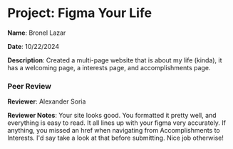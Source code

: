 # Project: Figma Your Life

**Name**: Bronel Lazar

**Date**: 10/22/2024

**Description**: Created a multi-page website that is about my life (kinda), it has a welcoming page, a interests page, and accomplishments page.

### Peer Review

**Reviewer**: Alexander Soria

**Reviewer Notes**: Your site looks good. You formatted it pretty well, and everything is easy to read. It all lines up with your figma very accurately. If anything, you missed an href when navigating from Accomplishments to Interests. I'd say take a look at that before submitting. Nice job otherwise!
